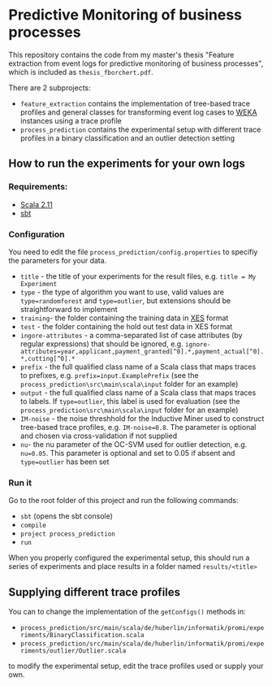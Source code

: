 # Predictive Monitoring of business processes

This repository contains the code from my master's thesis "Feature extraction from event logs for predictive monitoring of business processes", which is included as `thesis_fborchert.pdf`. 

There are 2 subprojects:

* `feature_extraction` contains the implementation of tree-based trace profiles and general classes for transforming event log cases to [WEKA](http://www.cs.waikato.ac.nz/ml/weka/) instances using a trace profile
* `process_prediction` contains the experimental setup with different trace profiles in a binary classification and an outlier detection setting

## How to run the experiments for your own logs 

### Requirements:

* [Scala 2.11](http://www.scala-lang.org/)
* [sbt](http://www.scala-sbt.org/)

### Configuration

You need to edit the file `process_prediction/config.properties` to specifiy the parameters for your data.

* `title` - the title of your experiments for the result files, e.g. `title = My Experiment` 
* `type` - the type of algorithm you want to use, valid values are `type=randomforest` and `type=outlier`, but extensions should be straightforward to implement
* `training`- the folder containing the training data in [XES](http://www.xes-standard.org/) format
* `test` - the folder containing the hold out test data in XES format
* `ingore-attributes` - a comma-separated list of case attributes (by regular expressions) that should be ignored, e.g. `ignore-attributes=year,applicant,payment_granted[^0].*,payment_actual[^0].*,cutting[^0].*`
* `prefix` - the full qualified class name of a Scala class that maps traces to prefixes, e.g. `prefix=input.ExamplePrefix` (see the `process_prediction\src\main\scala\input` folder for an example)
* `output` - the full qualified class name of a Scala class that maps traces to labels. If `type=outlier`, this label is used for evaluation (see the `process_prediction\src\main\scala\input` folder for an example)
* `IM-noise` - the noise threshhold for the Inductive Miner used to construct tree-based trace profiles, e.g. `IM-noise=0.8`. The parameter is optional and chosen via cross-validation if not supplied
* `nu`- the nu parameter of the OC-SVM used for outlier detection, e.g. `nu=0.05`. This parameter is optional and set to 0.05 if absent and `type=outlier` has been set 

### Run it

Go to the root folder of this project and run the following commands:

* `sbt` (opens the sbt console)
* `compile`
* `project process_prediction`
* `run`

When you properly configured the experimental setup, this should run a series of experiments and place results in a folder named `results/<title>`

## Supplying different trace profiles

You can to change the implementation of the `getConfigs()` methods in:

* `process_prediction/src/main/scala/de/huberlin/informatik/promi/experiments/BinaryClassification.scala`
* `process_prediction/src/main/scala/de/huberlin/informatik/promi/experiments/outlier/Outlier.scala`

to modify the experimental setup, edit the trace profiles used or supply your own.
